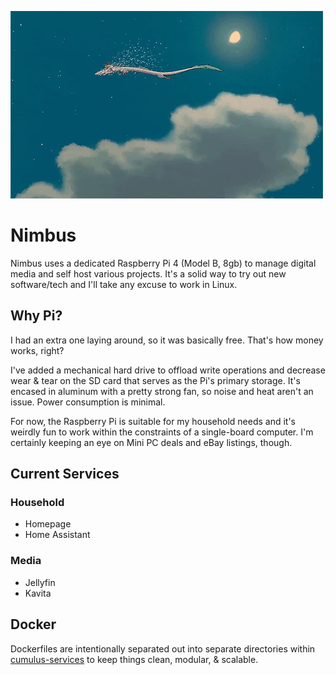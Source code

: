 ![haku](img/haku-cloud.gif)

# Nimbus

Nimbus uses a dedicated Raspberry Pi 4 (Model B, 8gb) to manage digital media and self host various projects. It's a solid way to try out new software/tech and I'll take any excuse to work in Linux. 

## Why Pi?

I had an extra one laying around, so it was basically free. That's how money works, right?

I've added a mechanical hard drive to offload write operations and decrease wear & tear on the SD card that serves as the Pi's primary storage. It's encased in aluminum with a pretty strong fan, so noise and heat aren't an issue. Power consumption is minimal.

For now, the Raspberry Pi is suitable for my household needs and it's weirdly fun to work within the constraints of a single-board computer. I'm certainly keeping an eye on Mini PC deals and eBay listings, though. 

## Current Services

### Household

- Homepage
- Home Assistant

### Media

- Jellyfin
- Kavita

## Docker

Dockerfiles are intentionally separated out into separate directories within [cumulus-services](cumulus-services) to keep things clean, modular, & scalable. 
